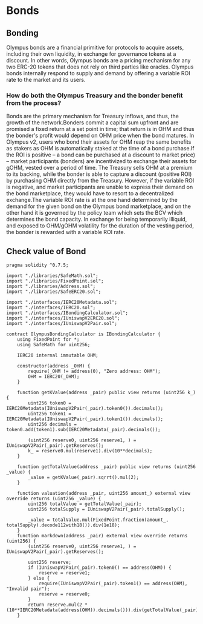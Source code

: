 # Bonds

## Bonding

Olympus bonds are a financial primitive for protocols to acquire assets, including their own liquidity, in exchange for governance tokens at a discount. In other words, Olympus bonds are a pricing mechanism for any two ERC-20 tokens that does not rely on third parties like oracles. Olympus bonds internally respond to supply and demand by offering a variable ROI rate to the market and its users.

### **How do both the Olympus Treasury and the bonder benefit from the process?**

Bonds are the primary mechanism for Treasury inflows, and thus, the growth of the network.Bonders commit a capital sum upfront and are promised a fixed return at a set point in time; that return is in OHM and thus the bonder's profit would depend on OHM price when the bond matures. In Olympus v2, users who bond their assets for OHM reap the same benefits as stakers as OHM is automatically staked at the time of a bond purchase.If the ROI is positive – a bond can be purchased at a discount to market price) – market participants (bonders) are incentivized to exchange their assets for gOHM, vested over a period of time. The Treasury sells OHM at a premium to its backing, while the bonder is able to capture a discount (positive ROI) by purchasing OHM directly from the Treasury. However, if the variable ROI is negative, and market participants are unable to express their demand on the bond marketplace, they would have to resort to a decentralized exchange.The variable ROI rate is at the one hand determined by the demand for the given bond on the Olympus bond marketplace, and on the other hand it is governed by the policy team which sets the BCV which determines the bond capacity. In exchange for being temporarily illiquid, and exposed to OHM/gOHM volatility for the duration of the vesting period, the bonder is rewarded with a variable ROI rate.

## **Check value of Bond**

```solidity
pragma solidity ^0.7.5;

import "./libraries/SafeMath.sol";
import "./libraries/FixedPoint.sol";
import "./libraries/Address.sol";
import "./libraries/SafeERC20.sol";

import "./interfaces/IERC20Metadata.sol";
import "./interfaces/IERC20.sol";
import "./interfaces/IBondingCalculator.sol";
import "./interfaces/IUniswapV2ERC20.sol";
import "./interfaces/IUniswapV2Pair.sol";

contract OlympusBondingCalculator is IBondingCalculator {
    using FixedPoint for *;
    using SafeMath for uint256;

    IERC20 internal immutable OHM;

    constructor(address _OHM) {
        require(_OHM != address(0), "Zero address: OHM");
        OHM = IERC20(_OHM);
    }

    function getKValue(address _pair) public view returns (uint256 k_) {
        uint256 token0 = IERC20Metadata(IUniswapV2Pair(_pair).token0()).decimals();
        uint256 token1 = IERC20Metadata(IUniswapV2Pair(_pair).token1()).decimals();
        uint256 decimals = token0.add(token1).sub(IERC20Metadata(_pair).decimals());

        (uint256 reserve0, uint256 reserve1, ) = IUniswapV2Pair(_pair).getReserves();
        k_ = reserve0.mul(reserve1).div(10**decimals);
    }

    function getTotalValue(address _pair) public view returns (uint256 _value) {
        _value = getKValue(_pair).sqrrt().mul(2);
    }

    function valuation(address _pair, uint256 amount_) external view override returns (uint256 _value) {
        uint256 totalValue = getTotalValue(_pair);
        uint256 totalSupply = IUniswapV2Pair(_pair).totalSupply();

        _value = totalValue.mul(FixedPoint.fraction(amount_, totalSupply).decode112with18()).div(1e18);
    }
    function markdown(address _pair) external view override returns (uint256) {
        (uint256 reserve0, uint256 reserve1, ) = IUniswapV2Pair(_pair).getReserves();

        uint256 reserve;
        if (IUniswapV2Pair(_pair).token0() == address(OHM)) {
            reserve = reserve1;
        } else {
            require(IUniswapV2Pair(_pair).token1() == address(OHM), "Invalid pair");
            reserve = reserve0;
        }
        return reserve.mul(2 * (10**IERC20Metadata(address(OHM)).decimals())).div(getTotalValue(_pair));
    }
```
